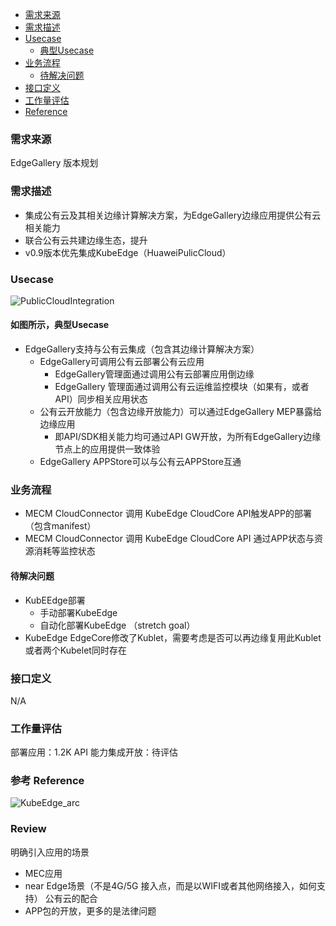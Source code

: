 *   [需求来源](#需求来源)
*   [需求描述](#需求描述)
*   [Usecase](#Usecase)
    *   [典型Usecase](#如图所示，典型Usecase)
*   [业务流程](#业务流程)
    *   [待解决问题](#待解决问题)
*   [接口定义](#接口定义)
*   [工作量评估](#工作量评估)
*   [Reference](#参考)

### 需求来源

EdgeGallery 版本规划

### 需求描述
- 集成公有云及其相关边缘计算解决方案，为EdgeGallery边缘应用提供公有云相关能力
- 联合公有云共建边缘生态，提升
- v0.9版本优先集成KubeEdge（HuaweiPulicCloud）
    

### Usecase
![PublicCloudIntegration](https://images.gitee.com/uploads/images/2020/0810/153159_3e12e332_7624977.png "PublicCloudIntegration.png")

#### 如图所示，典型Usecase
- EdgeGallery支持与公有云集成（包含其边缘计算解决方案）
    - EdgeGallery可调用公有云部署公有云应用
        - EdgeGallery管理面通过调用公有云部署应用倒边缘
        - EdgeGallery 管理面通过调用公有云运维监控模块（如果有，或者API）同步相关应用状态
    - 公有云开放能力（包含边缘开放能力）可以通过EdgeGallery MEP暴露给边缘应用 
        - 即API/SDK相关能力均可通过API GW开放，为所有EdgeGallery边缘节点上的应用提供一致体验
    - EdgeGallery APPStore可以与公有云APPStore互通
### 业务流程
- MECM CloudConnector 调用 KubeEdge CloudCore API触发APP的部署（包含manifest）
- MECM CloudConnector 调用 KubeEdge CloudCore API 通过APP状态与资源消耗等监控状态


#### 待解决问题
- KubEEdge部署
    - 手动部署KubeEdge
    - 自动化部署KubeEdge （stretch goal）
- KubeEdge EdgeCore修改了Kublet，需要考虑是否可以再边缘复用此Kublet或者两个Kubelet同时存在

### 接口定义
N/A

### 工作量评估
部署应用：1.2K
API 能力集成开放：待评估

### 参考 Reference
![KubeEdge_arc](https://images.gitee.com/uploads/images/2020/0811/153420_245e65e2_7624977.png  "KubeEdge_arc")



### Review
明确引入应用的场景
- MEC应用
- near Edge场景（不是4G/5G 接入点，而是以WIFI或者其他网络接入，如何支持）
公有云的配合
- APP包的开放，更多的是法律问题